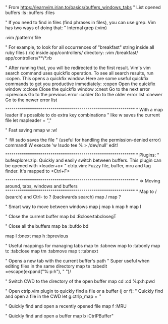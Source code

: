 " From  https://learnvim.irian.to/basics/buffers_windows_tabs
" List opened buffers
:ls :buffers :files

" If you need to find in files (find phrases in files), you can use grep. Vim has two ways of doing that:
" Internal grep (:vim)

:vim /pattern/ file

" For example, to look for all occurrences of "breakfast" string inside all ruby files (.rb) inside app/controllers/ directory:
:vim /breakfast/ app/controllers/**/*.rb

" After running that, you will be redirected to the first result. Vim's vim search command uses quickfix operation. To see all search results, run :copen. This opens a quickfix window. Here are some useful quickfix commands to get you productive immediately:
:copen        Open the quickfix window
:cclose       Close the quickfix window
:cnext        Go to the next error
:cprevious    Go to the previous error
:colder       Go to the older error list
:cnewer       Go to the newer error list

"""""""""""""""""""""""""""""""""""""""""""""""""""""""""""""""
" With a map leader it's possible to do extra key combinations
" like <leader>w saves the current file
let mapleader = ","

" Fast saving
nmap <leader>w :w!<cr>

" :W sudo saves the file
" (useful for handling the permission-denied error)
command! W execute 'w !sudo tee % > /dev/null' <bar> edit!

"""""""""""""""""""""""""""""""""""""""""""""""""""""""""""""""
" Plugins:
" bufexplorer.zip: Quickly and easily switch between buffers. This plugin can be opened with <leader+o>
" ctrlp.vim: Fuzzy file, buffer, mru and tag finder. It's mapped to <Ctrl+F>

"""""""""""""""""""""""""""""""""""""""""""""""""""""""""""""""
" => Moving around, tabs, windows and buffers
"""""""""""""""""""""""""""""""""""""""""""""""""""""""""""""""
" Map <Space> to / (search) and Ctrl-<Space> to ? (backwards search)
map <space> /
map <C-space> ?

" Smart way to move between windows
map <C-j> <C-W>j
map <C-k> <C-W>k
map <C-h> <C-W>h
map <C-l> <C-W>l

" Close the current buffer
map <leader>bd :Bclose<cr>:tabclose<cr>gT

" Close all the buffers
map <leader>ba :bufdo bd<cr>

map <leader>l :bnext<cr>
map <leader>h :bprevious<cr>

" Useful mappings for managing tabs
map <leader>tn :tabnew<cr>
map <leader>to :tabonly<cr>
map <leader>tc :tabclose<cr>
map <leader>tm :tabmove
map <leader>t<leader> :tabnext<cr>

" Opens a new tab with the current buffer's path
" Super useful when editing files in the same directory
map <leader>te :tabedit <C-r>=escape(expand("%:p:h"), " ")<cr>/

" Switch CWD to the directory of the open buffer
map <leader>cd :cd %:p:h<cr>:pwd<cr>

" Open ctrlp.vim plugin to quickly find a file or a buffer (<leader>j or <ctrl>f):
" Quickly find and open a file in the CWD
let g:ctrlp_map = '<C-f>'

" Quickly find and open a recently opened file
map <leader>f :MRU<CR>

" Quickly find and open a buffer
map <leader>b :CtrlPBuffer<cr>"
